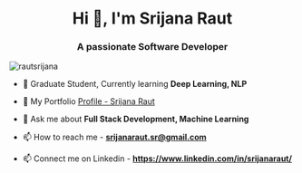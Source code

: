 <h1 align="center">Hi 👋, I'm Srijana Raut</h1>
<h3 align="center">A passionate Software Developer</h3>

<p align="left"> <img src="https://komarev.com/ghpvc/?username=rautsrijana" alt="rautsrijana" /> </p>

- 🌱 Graduate Student, Currently learning **Deep Learning, NLP**

- 📝 My Portfolio  [Profile - Srijana Raut](https://rautsrijana.github.io/My-Profile/about.html)

- 💬 Ask me about **Full Stack Development, Machine Learning**

- 📫 How to reach me  - **srijanaraut.sr@gmail.com**

- 📫 Connect me on Linkedin - **https://www.linkedin.com/in/srijanaraut/**
